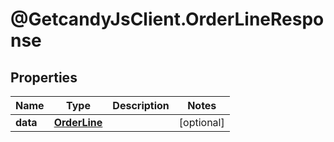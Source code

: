# @GetcandyJsClient.OrderLineResponse

## Properties

Name | Type | Description | Notes
------------ | ------------- | ------------- | -------------
**data** | [**OrderLine**](OrderLine.md) |  | [optional] 


